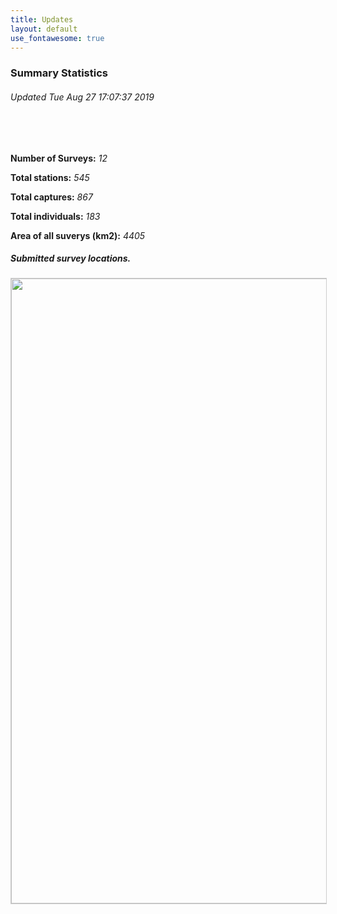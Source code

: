 ```yaml
---
title: Updates
layout: default
use_fontawesome: true
---
```


<h3>Summary Statistics</h3>
<h6 class="italic"> Updated Tue Aug 27 17:07:37 2019 </h6>
<br>

<br>
  <div class="row content-row">     
    <div class="col-12 col-sm-8">
      <p><b>Number of Surveys:</b> <i> 12 </i></p>
      <p><b>Total stations:</b> <i> 545 </i></p>
      <p><b>Total captures:</b> <i> 867 </i></p>
      <p><b>Total individuals:</b> <i> 183 </i></p>
      <p><b>Area of all suverys (km2):</b> <i> 4405 </i></p>
    </div>
      <div class="col-12 col-sm-4 image-wrapper">
        <h5 class="italic">Submitted survey locations.</h5>
        <img src="{{ site.baseurl }}/images/map.png" width="1000" style="border:1px solid #cccccc">
      </div>
    </div>
